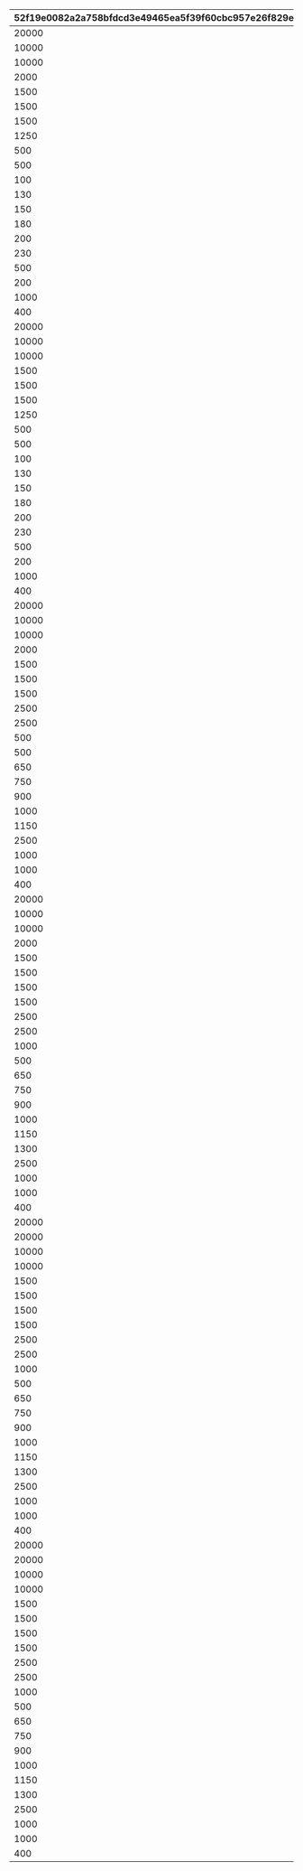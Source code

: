 |52f19e0082a2a758bfdcd3e49465ea5f39f60cbc957e26f829ed96b2816bab55|54a29cc5d1434d90b3a2f2812f8484c39148ac91cd819025b27d248cb4aa345e|b142e9e0b372f764e94ba911c088de16da438e04b5ecfae857b1a68df11d8c99|460cc9eeced767e1c1e37fcd61f6d35c467e448b8a6b47f336a712d3a71347ea|1d770c2991c21e5a88970ea1a41dad8eaa1dfb759820c24d0d682fcdc97ef203|2400b81c76d669aca99ab481c095a6b5003895114607fd8cba6ff53d9c3e2a76|1c88d0085d8b630fa76a8a083423cc6c586c7ed75b71ead1dcc2a659d82ccd13|61ee59993b25bdd275e9c39096644879bebef562fd2b050b637e57c3b882e990|
| --- | --- | --- | --- | --- | --- | --- | --- |
|20000|1|21952|2|1|1|96001|1|
|10000|2|21904|2|1|1|96001|1|
|10000|3|41000|2|1|1|96001|1|
|2000|4|31803|2|5|5|96001|1|
|1500|5|31215|2|5|5|96001|1|
|1500|6|31210|2|5|5|96001|1|
|1500|7|31211|2|5|5|96001|1|
|1250|8|90005|2|5|10|96001|1|
|500|9|140001|4|10|20|96001|1|
|500|10|25001|2|5|10|96001|1|
|100|11|150003|4|5|5|96001|1|
|130|12|150004|4|5|5|96001|1|
|150|13|150005|4|5|5|96001|1|
|180|14|150006|4|5|5|96001|1|
|200|15|150007|4|5|5|96001|1|
|230|16|150008|4|5|5|96001|1|
|500|17|20004|2|100|5|96001|1|
|200|18|22003|2|100|5|96001|1|
|1000|19|20004|2|100|0|96001|1|
|400|20|22003|2|100|0|96001|1|
|20000|21|21952|2|1|1|96002|2|
|10000|22|21904|2|1|1|96002|2|
|10000|23|41000|2|1|1|96002|2|
|1500|24|31233|2|5|5|96002|2|
|1500|25|31229|2|5|5|96002|2|
|1500|26|31225|2|5|5|96002|2|
|1250|27|90005|2|5|10|96002|2|
|500|28|140001|4|10|20|96002|2|
|500|29|25001|2|5|10|96002|2|
|100|30|150003|4|5|5|96002|2|
|130|31|150004|4|5|5|96002|2|
|150|32|150005|4|5|5|96002|2|
|180|33|150006|4|5|5|96002|2|
|200|34|150007|4|5|5|96002|2|
|230|35|150008|4|5|5|96002|2|
|500|36|20004|2|100|5|96002|2|
|200|37|22003|2|100|5|96002|2|
|1000|38|20004|2|100|0|96002|2|
|400|39|22003|2|100|0|96002|2|
|20000|40|21952|2|1|1|96003|3|
|10000|41|21905|2|1|1|96003|3|
|10000|42|41000|2|1|1|96003|3|
|2000|43|31805|2|5|5|96003|3|
|1500|44|31240|2|5|5|96003|3|
|1500|45|31238|2|5|5|96003|3|
|1500|46|31236|2|5|5|96003|3|
|2500|47|90005|2|10|5|96003|3|
|2500|48|140001|4|50|5|96003|3|
|500|49|25001|2|5|5|96003|3|
|500|50|150003|4|30|5|96003|3|
|650|51|150004|4|30|5|96003|3|
|750|52|150005|4|30|5|96003|3|
|900|53|150006|4|30|5|96003|3|
|1000|54|150007|4|30|5|96003|3|
|1150|55|150008|4|30|5|96003|3|
|2500|56|20004|2|500|5|96003|3|
|1000|57|22003|2|500|5|96003|3|
|1000|58|20004|2|100|0|96003|3|
|400|59|22003|2|100|0|96003|3|
|20000|60|21952|2|1|1|96004|4|
|10000|61|21905|2|1|1|96004|4|
|10000|62|41000|2|1|2|96004|4|
|2000|63|31807|2|5|5|96004|4|
|1500|64|31245|2|5|5|96004|4|
|1500|65|31248|2|5|5|96004|4|
|1500|66|31250|2|5|5|96004|4|
|1500|67|31091|2|5|5|96004|4|
|2500|68|90005|2|10|5|96004|4|
|2500|69|140001|4|50|10|96004|4|
|1000|70|25001|2|10|10|96004|4|
|500|71|150003|4|30|5|96004|4|
|650|72|150004|4|30|5|96004|4|
|750|73|150005|4|30|5|96004|4|
|900|74|150006|4|30|5|96004|4|
|1000|75|150007|4|30|5|96004|4|
|1150|76|150008|4|30|5|96004|4|
|1300|77|150009|4|30|5|96004|4|
|2500|78|20004|2|500|5|96004|4|
|1000|79|22003|2|500|5|96004|4|
|1000|80|20004|2|100|0|96004|4|
|400|81|22003|2|100|0|96004|4|
|20000|82|25101|2|1|1|96005|5|
|20000|83|21952|2|1|1|96005|5|
|10000|84|21905|2|1|1|96005|5|
|10000|85|41000|2|1|2|96005|5|
|1500|86|31200|2|5|5|96005|5|
|1500|87|31253|2|5|5|96005|5|
|1500|88|31255|2|5|5|96005|5|
|1500|89|31256|2|5|5|96005|5|
|2500|90|90005|2|10|5|96005|5|
|2500|91|140001|4|50|10|96005|5|
|1000|92|25001|2|10|10|96005|5|
|500|93|150003|4|30|5|96005|5|
|650|94|150004|4|30|5|96005|5|
|750|95|150005|4|30|5|96005|5|
|900|96|150006|4|30|5|96005|5|
|1000|97|150007|4|30|5|96005|5|
|1150|98|150008|4|30|5|96005|5|
|1300|99|150009|4|30|5|96005|5|
|2500|100|20004|2|500|5|96005|5|
|1000|101|22003|2|500|5|96005|5|
|1000|102|20004|2|100|0|96005|5|
|400|103|22003|2|100|0|96005|5|
|20000|104|25101|2|1|1|96006|6|
|20000|105|21952|2|1|1|96006|6|
|10000|106|21905|2|1|1|96006|6|
|10000|107|41000|2|1|2|96006|6|
|1500|108|31262|2|5|5|96006|6|
|1500|109|31266|2|5|5|96006|6|
|1500|110|31269|2|5|5|96006|6|
|1500|111|31271|2|5|5|96006|6|
|2500|112|90005|2|10|5|96006|6|
|2500|113|140001|4|50|10|96006|6|
|1000|114|25001|2|10|10|96006|6|
|500|115|150003|4|30|5|96006|6|
|650|116|150004|4|30|5|96006|6|
|750|117|150005|4|30|5|96006|6|
|900|118|150006|4|30|5|96006|6|
|1000|119|150007|4|30|5|96006|6|
|1150|120|150008|4|30|5|96006|6|
|1300|121|150009|4|30|5|96006|6|
|2500|122|20004|2|500|5|96006|6|
|1000|123|22003|2|500|5|96006|6|
|1000|124|20004|2|100|0|96006|6|
|400|125|22003|2|100|0|96006|6|